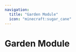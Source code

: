 ```yaml
---
navigation:
  title: "Garden Module"
  icon: "minecraft:sugar_cane"
---
```


# Garden Module

<SubPages />